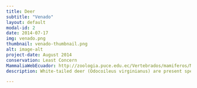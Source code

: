 ```yaml
---
title: Deer
subtitle: "Venado"
layout: default
modal-id: 2
date: 2014-07-17
img: venado.png
thumbnail: venado-thumbnail.png
alt: image-alt
project-date: August 2014
conservation: Least Concern
MammaliaWebEcuador: http://zoologia.puce.edu.ec/Vertebrados/mamiferos/MamiferosEcuador/Busqueda.aspx
description: White-tailed deer (Odocoileus virginianus) are present specially in Machalilla National Park

---
```

